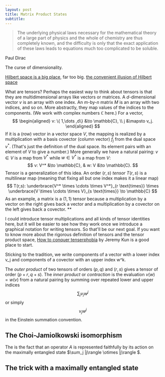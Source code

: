 ```yaml
---
layout: post
title: Matrix Product States
subtitle:
---
```


<!--- Introduction -->

> The underlying physical laws necessary for the mathematical theory of a large part of physics and the whole of chemistry are thus completely known, and the difficulty is only that the exact application of these laws leads to equations much too complicated to be soluble.

Paul Dirac

The curse of dimensionality.

[Hilbert space is a big place](http://info.phys.unm.edu/~caves/research.html), far too big. [the convenient illusion of Hilbert space](http://arxiv.org/abs/1102.1360)

<!--- Tensor -->

What are tensors? Perhaps the easiest way to think about tensors is that they are multidimensional arrays like vectors or matrices. A $d$-dimensional vector $v$ is an array with one index. An $m$-by-$n$ matrix $M$ is an array with two indices, and so on. More abstractly, they map values of the indices to the components. (We work with complex numbers $\mathbb{C}$ here.)
For a vector,
$$
 	\begin{aligned}
		v: \{ 1,\dots ,d\} &\to \mathbb{C}, \\
		j &\mapsto v_j.
	\end{aligned}
$$
If it is a (row) vector in a vector space $V$, the mapping is realized by a multiplication with a basis covector (column vector) $f_j$ from the dual space $v^*$. (That's just the definition of the dual space. Its element pairs with an element of $V$ to give a number.) More generally we have a natural pairing: $v \in V$ is a map from $V^*$ while $w \in V^*$ is a map from $V$:
$$
		v: V^* &\to \mathbb{C}, &
		w: V &\to \mathbb{C}.
$$
Tensor is a generalization of this idea. An order $(r,s)$ *tensor* $T(r,s)$ is a multilinear map (meaning that fixing all but one index makes it a linear map)
$$
	T(r,s): \underbrace{V^* \times \cdots \times V^*}_{r \text{times}} \times \underbrace{V \times \cdots \times V}_{s \text{times}} \to \mathbb{C}
$$
As an example, a matrix is a $(1,1)$ tensor because a multiplication by a vector on the right gives back a vector and a multiplication by a covector on the left gives back a covector.
**
<!--- A graphical representation of tensors -->

I could introduce tensor multiplications and all kinds of tensor identities here, but it will be easier to see how they work once we introduce a graphical notation for writing tensors. So that'll be our next goal. If you want to know more about the rigorous definition of tensors and the tensor product space, [How to conquer tenserphobia](https://jeremykun.com/2014/01/17/how-to-conquer-tensorphobia/) by Jeremy Kun is a good place to start.  

Sticking to the tradition, we write components of a vector with a lower index v_j and components of a covector with an upper index w^k.

The *outer product* of two tensors of orders $(p,q)$ and $(r,s)$ gives a tensor of order $(p+r,q+s)$.
The *inner product* or *contraction* is the evaluation $v(w)=w(v)$ from a natural pairing by summing over repeated lower and upper indices $$\sum_j v_j w^j$$ or simply $$v_j w^j$$ in the Einstein summation convention.

<!--- diagrammatic methods -->

## The Choi-Jamiolkowski isomorphism

[^1]: Actually the Choi and the Jamiolkowski isomorphisms are [not the same](http://mattleifer.info/2011/08/01/the-choi-jamiolkowski-isomorphism-youre-doing-it-wrong/) but we will ignore that.
$$|j \rangle \langle k| \equiv |j \rangle \otimes |k \rangle $$

The is the fact that an operator $A$ is represented faithfully by its action on the maximally entangled state $\sum_j |j\rangle \otimes |j\rangle $.

## The trick with a maximally entangled state

